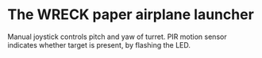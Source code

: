# The WRECK paper airplane launcher  
Manual joystick controls pitch and yaw of turret. PIR motion sensor indicates whether target is present, by flashing the LED.  
